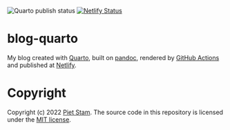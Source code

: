 ![Quarto publish status](https://github.com/pjastam/blog-quarto/actions/workflows/publish.yml/badge.svg) [![Netlify Status](https://api.netlify.com/api/v1/badges/899908c7-3e5c-4587-8714-46ecf2dd0d1b/deploy-status)](https://app.netlify.com/sites/peaceful-biscochitos-c9e27c/deploys)

# blog-quarto
My blog created with [Quarto](https://quarto.org/), built on [pandoc](https://pandoc.org/), rendered by [GitHub Actions](https://github.com/features/actions) and published at [Netlify](https://netlify.com/).

# Copyright

Copyright (c) 2022 [Piet Stam](https://www.pietstam.nl). The source code in this repository is licensed under the [MIT license](https://github.com/pjastam/blog-quarto/blob/main/LICENSE.md).
